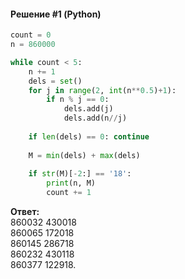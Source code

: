 #### Решение #1 (Python)
```python
count = 0
n = 860000

while count < 5:
    n += 1
    dels = set()
    for j in range(2, int(n**0.5)+1):
        if n % j == 0:
            dels.add(j)
            dels.add(n//j)
    
    if len(dels) == 0: continue
    
    M = min(dels) + max(dels)
    
    if str(M)[-2:] == '18':
        print(n, M)
        count += 1
```
**Ответ:**<br>
860032 430018<br>
860065 172018<br>
860145 286718<br>
860232 430118<br>
860377 122918.
